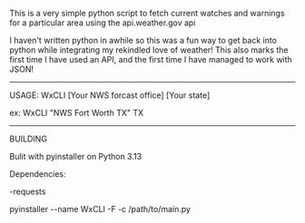 This is a very simple python script to fetch current watches and warnings for a particular area using the api.weather.gov api

I haven't written python in awhile so this was a fun way to get back into python while integrating my rekindled love of weather!
This also marks the first time I have used an API, and the first time I have managed to work with JSON!

*****************************************************************

USAGE: WxCLI [Your NWS forcast office] [Your state]

ex: WxCLI "NWS Fort Worth TX" TX

*****************************************************************

BUILDING

Bulit with pyinstaller on Python 3.13


Dependencies:

-requests


pyinstaller --name WxCLI -F -c /path/to/main.py
